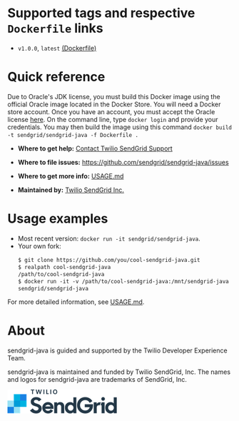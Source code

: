 # Supported tags and respective `Dockerfile` links
 - `v1.0.0`, `latest` [(Dockerfile)](https://github.com/sendgrid/sendgrid-java/blob/master/docker/Dockerfile)

# Quick reference
Due to Oracle's JDK license, you must build this Docker image using the official Oracle image located in the Docker Store. You will need a Docker store account. Once you have an account, you must accept the Oracle license [here](https://store.docker.com/images/oracle-serverjre-8). On the command line, type `docker login` and provide your credentials. You may then build the image using this command `docker build -t sendgrid/sendgrid-java -f Dockerfile .`

 - **Where to get help:**
   [Contact Twilio SendGrid Support](https://support.sendgrid.com/hc/en-us)

 - **Where to file issues:**
   https://github.com/sendgrid/sendgrid-java/issues

 - **Where to get more info:**
   [USAGE.md](https://github.com/sendgrid/sendgrid-java/blob/master/docker/USAGE.md)

 - **Maintained by:**
   [Twilio SendGrid Inc.](https://sendgrid.com)

# Usage examples
 - Most recent version: `docker run -it sendgrid/sendgrid-java`.
 - Your own fork:
   ```sh-session
   $ git clone https://github.com/you/cool-sendgrid-java.git
   $ realpath cool-sendgrid-java
   /path/to/cool-sendgrid-java
   $ docker run -it -v /path/to/cool-sendgrid-java:/mnt/sendgrid-java sendgrid/sendgrid-java
   ```

For more detailed information, see [USAGE.md](https://github.com/sendgrid/sendgrid-java/blob/master/docker/USAGE.md).

# About

sendgrid-java is guided and supported by the Twilio Developer Experience Team.

sendgrid-java is maintained and funded by Twilio SendGrid, Inc. The names and logos for sendgrid-java are trademarks of SendGrid, Inc.

![SendGrid Logo](https://github.com/sendgrid/sendgrid-python/raw/master/twilio_sendgrid_logo.png)
